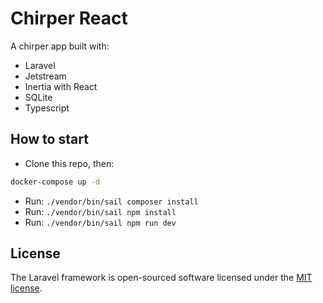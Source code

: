 # Chirper React

A chirper app built with:

- Laravel
- Jetstream
- Inertia with React
- SQLite
- Typescript

## How to start

- Clone this repo, then:

```bash
docker-compose up -d
```

- Run: `./vendor/bin/sail composer install`
- Run: `./vendor/bin/sail npm install`
- Run: `./vendor/bin/sail npm run dev`

## License

The Laravel framework is open-sourced software licensed under the [MIT license](https://opensource.org/licenses/MIT).
